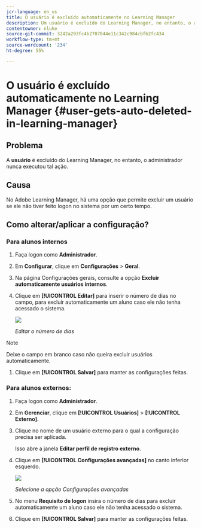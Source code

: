 ```yaml
---
jcr-language: en_us
title: O usuário é excluído automaticamente no Learning Manager
description: Um usuário é excluído do Learning Manager, no entanto, o administrador nunca executou tal ação.
contentowner: nluke
source-git-commit: 3242a293fc4b2707044e11c342c984cbfb2fc434
workflow-type: tm+mt
source-wordcount: '234'
ht-degree: 55%

---
```




# O usuário é excluído automaticamente no Learning Manager {#user-gets-auto-deleted-in-learning-manager}

## Problema

A **usuário** é excluído do Learning Manager, no entanto, o administrador nunca executou tal ação.

## Causa

No Adobe Learning Manager, há uma opção que permite excluir um usuário se ele não tiver feito logon no sistema por um certo tempo.

## Como alterar/aplicar a configuração?

### Para alunos internos

1. Faça logon como **Administrador**.
1. Em **Configurar**, clique em **Configurações** > **Geral**.
1. Na página Configurações gerais, consulte a opção **Excluir automaticamente usuários internos**.
1. Clique em **[!UICONTROL Editar]** para inserir o número de dias no campo, para excluir automaticamente um aluno caso ele não tenha acessado o sistema.

   ![](assets/cp-autodelete-internal.png)

   *Editar o número de dias*

>[!NOTE]
>
>   Deixe o campo em branco caso não queira excluir usuários automaticamente.


1. Clique em **[!UICONTROL Salvar]** para manter as configurações feitas.

### Para alunos externos:

1. Faça logon como **Administrador**.
1. Em **Gerenciar**, clique em **[!UICONTROL Usuários]** > **[!UICONTROL Externo]**.
1. Clique no nome de um usuário externo para o qual a configuração precisa ser aplicada.

   Isso abre a janela **Editar perfil de registro externo**.

1. Clique em **[!UICONTROL Configurações avançadas]** no canto inferior esquerdo.

   ![](assets/cp-autodelete-external.png)

   *Selecione a opção Configurações avançadas*

1. No menu **Requisito de logon** insira o número de dias para excluir automaticamente um aluno caso ele não tenha acessado o sistema.
1. Clique em **[!UICONTROL Salvar]** para manter as configurações feitas.
